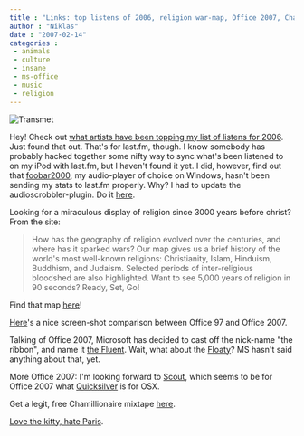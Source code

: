 ```yaml
---
title : "Links: top listens of 2006, religion war-map, Office 2007, Chamillionaire, Paris Hilton’s hated by a cat"
author : "Niklas"
date : "2007-02-14"
categories : 
 - animals
 - culture
 - insane
 - ms-office
 - music
 - religion
---
```


![Transmet](http://farm1.static.flickr.com/172/389972035_e381737c06.jpg)

Hey! Check out [what artists have been topping my list of listens for 2006](http://www.last.fm/user/pivic/charts/?charttype=12month&subtype=artist). Just found that out. That's for last.fm, though. I know somebody has probably hacked together some nifty way to sync what's been listened to on my iPod with last.fm, but I haven't found it yet. I did, however, find out that [foobar2000](http://foobar2000.org), my audio-player of choice on Windows, hasn't been sending my stats to last.fm properly. Why? I had to update the audioscrobbler-plugin. Do it [here](http://www.last.fm/user/Ganymed/journal).

Looking for a miraculous display of religion since 3000 years before christ? From the site:

> How has the geography of religion evolved over the centuries, and where has it sparked wars? Our map gives us a brief history of the world's most well-known religions: Christianity, Islam, Hinduism, Buddhism, and Judaism. Selected periods of inter-religious bloodshed are also highlighted. Want to see 5,000 years of religion in 90 seconds? Ready, Set, Go!

Find that map [here](http://www.mapsofwar.com/ind/history-of-religion.html)!

[Here](http://news.com.com/2300-1012_3-6152560-1.html)'s a nice screen-shot comparison between Office 97 and Office 2007.

Talking of Office 2007, Microsoft has decided to cast off the nick-name "the ribbon", and name it [the Fluent](http://www.microsoft-watch.com/content/developer/how_fluent_are_you_with_office_2007.html). Wait, what about the [Floaty](http://www.winsupersite.com/images/showcase/office12_b1_02_03.jpg)? MS hasn't said anything about that, yet.

More Office 2007: I'm looking forward to [Scout](http://www.istartedsomething.com/20070124/scout-office-2007), which seems to be for Office 2007 what [Quicksilver](http://quicksilver.blacktree.com) is for OSX.

Get a legit, free Chamillionaire mixtape [here](http://www.chamillionaire.com/mixtape).

[Love the kitty, hate Paris](http://www.tmz.com/photos/paris-at-her-best/16743).
